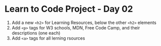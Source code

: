 # Learn to Code Project - Day 02

1. Add a new `<h2>` for Learning Resources, below the other `<h2>` elements
2. Add `<p>` tags for W3 schools, MDN, Free Code Camp, and their descriptions (one each)
3. Add `<a>` tags for all lerning rsources